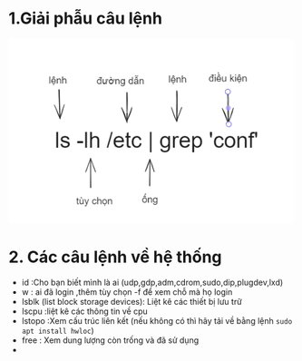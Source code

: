 # 1.Giải phẫu câu lệnh
![Alt](/thuctap/anh/Screenshot_393.png)

# 2. Các câu lệnh về hệ thống
- id :Cho bạn biết mình là ai (udp,gdp,adm,cdrom,sudo,dip,plugdev,lxd)
- w : ai đã login ,thêm tùy chọn -f để xem chỗ mà họ login
- lsblk (list block storage devices): Liệt kê các thiết bị lưu trữ
- lscpu :liệt kê các thông tin về cpu
- lstopo :Xem cấu trúc liên kết (nếu không có thì hãy tải về bằng lệnh `sudo apt install hwloc`)
- free : Xem dung lượng còn trống và đã sử dụng
- 